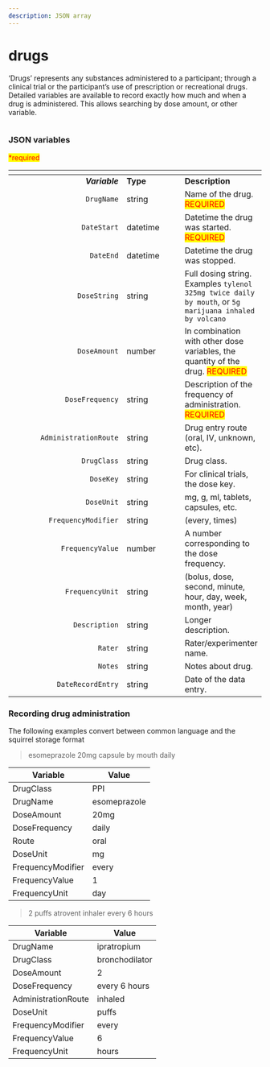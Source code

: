 ```yaml
---
description: JSON array
---
```


# drugs

‘Drugs’ represents any substances administered to a participant; through a clinical trial or the participant’s use of prescription or recreational drugs. Detailed variables are available to record exactly how much and when a drug is administered. This allows searching by dose amount, or other variable.

<figure><img src="https://mermaid.ink/img/pako:eNqVlF1vmzAUhv9K5CoSkSAiEU2JK_Wqu5mmTVrvJm48fEi8Akb-0MKi_PfZBjuB9qLlAr8HP-_x8TFwRiWngDA6CNIdF99-Fu3CXIJzlSRPHSlfyQGicVw9Xmejry8_vju1MiAlikT2dovYBKyDmrUgo6BmBJw6EKyBVsnoRs8om5qyUrk1EqsYb4noVwPlniZPUv_-A6VJ5IXPMs4fBNcdaUndSyYjFyU-9Ki32nRKU2ZKH8d3iAaI1MIgXrzDUKEPMnL3MDsktEuY_doV3PB2OtQ6r3K5HCzJ2h6SII2sWG3PyUoPvUVtHywoJ2e1XN403mLXcICv8cI9WHlfOFRXxxgMHh_NHH4j1uD1YPDRxBC2oPoaFqF8y9T4rqqq2HRL8FdIKJFHIgTp8XZqmqzyGeOsC5-xTlrxEePMHk70I96xN_YFCzjcp2k8GPBdlmWjTv4yqo44604oRg2IhjBqvv2zTVQgdYQGCoSNpFARXasCFe3FoLozrYcvlCkuEK5ILSFGRCv-0rclwkpo8NAzI-ZX0gTKfG-_OJ_ECJ_RCeE0Rj3C23S33uXZQ77LNw_bfJ_llxj9c450vR-u_H6_2ey2eX75DyVukzc?type=png" alt=""><figcaption></figcaption></figure>

### JSON variables

<mark style="color:red;">\*required</mark>

<table data-header-hidden><thead><tr><th width="244" align="right"></th><th width="120"></th><th></th></tr></thead><tbody><tr><td align="right"><em><strong>Variable</strong></em></td><td><strong>Type</strong></td><td><strong>Description</strong></td></tr><tr><td align="right"><code>DrugName</code></td><td>string</td><td>Name of the drug. <mark style="color:red;">REQUIRED</mark></td></tr><tr><td align="right"><code>DateStart</code></td><td>datetime</td><td>Datetime the drug was started. <mark style="color:red;">REQUIRED</mark></td></tr><tr><td align="right"><code>DateEnd</code></td><td>datetime</td><td>Datetime the drug was stopped.</td></tr><tr><td align="right"><code>DoseString</code></td><td>string</td><td>Full dosing string. Examples <code>tylenol 325mg twice daily by mouth</code>, or <code>5g marijuana inhaled by volcano</code></td></tr><tr><td align="right"><code>DoseAmount</code></td><td>number</td><td>In combination with other dose variables, the quantity of the drug. <mark style="color:red;">REQUIRED</mark></td></tr><tr><td align="right"><code>DoseFrequency</code></td><td>string</td><td>Description of the frequency of administration. <mark style="color:red;">REQUIRED</mark></td></tr><tr><td align="right"><code>AdministrationRoute</code></td><td>string</td><td>Drug entry route (oral, IV, unknown, etc).</td></tr><tr><td align="right"><code>DrugClass</code></td><td>string</td><td>Drug class.</td></tr><tr><td align="right"><code>DoseKey</code></td><td>string</td><td>For clinical trials, the dose key.</td></tr><tr><td align="right"><code>DoseUnit</code></td><td>string</td><td>mg, g, ml, tablets, capsules, etc.</td></tr><tr><td align="right"><code>FrequencyModifier</code></td><td>string</td><td>(every, times)</td></tr><tr><td align="right"><code>FrequencyValue</code></td><td>number</td><td>A number corresponding to the dose frequency.</td></tr><tr><td align="right"><code>FrequencyUnit</code></td><td>string</td><td>(bolus, dose, second, minute, hour, day, week, month, year)</td></tr><tr><td align="right"><code>Description</code></td><td>string</td><td>Longer description.</td></tr><tr><td align="right"><code>Rater</code></td><td>string</td><td>Rater/experimenter name.</td></tr><tr><td align="right"><code>Notes</code></td><td>string</td><td>Notes about drug.</td></tr><tr><td align="right"><code>DateRecordEntry</code></td><td>string</td><td>Date of the data entry.</td></tr></tbody></table>

### Recording drug administration

The following examples convert between common language and the squirrel storage format

> esomeprazole 20mg capsule by mouth daily

| Variable          | Value        |
| ----------------- | ------------ |
| DrugClass         | PPI          |
| DrugName          | esomeprazole |
| DoseAmount        | 20mg         |
| DoseFrequency     | daily        |
| Route             | oral         |
| DoseUnit          | mg           |
| FrequencyModifier | every        |
| FrequencyValue    | 1            |
| FrequencyUnit     | day          |



> 2 puffs atrovent inhaler every 6 hours



| Variable            | Value          |
| ------------------- | -------------- |
| DrugName            | ipratropium    |
| DrugClass           | bronchodilator |
| DoseAmount          | 2              |
| DoseFrequency       | every 6 hours  |
| AdministrationRoute | inhaled        |
| DoseUnit            | puffs          |
| FrequencyModifier   | every          |
| FrequencyValue      | 6              |
| FrequencyUnit       | hours          |


